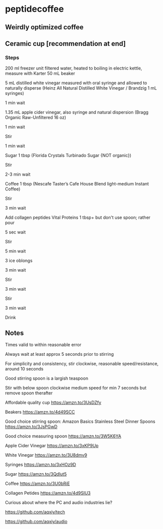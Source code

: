 # peptidecoffee

## Weirdly optimized coffee


## Ceramic cup [recommendation at end]

### Steps

200 ml freezer unit filtered water, heated to boiling in electric kettle, measure with Karter 50 mL beaker

5 mL distilled white vinegar measured with oral syringe and allowed to naturally disperse (Heinz All Natural Distilled White Vinegar / Brandzig 1 mL syringes)

1 min wait

1.35 mL apple cider vinegar, also syringe and natural dispersion (Bragg Organic Raw-Unfiltered 16 oz)

1 min wait

Stir

1 min wait

Sugar 1 tbsp (Florida Crystals Turbinado Sugar {NOT organic})

Stir

2-3 min wait

Coffee 1 tbsp (Nescafe Taster’s Cafe House Blend light-medium Instant Coffee)

Stir

3 min wait

Add collagen peptides Vital Proteins 1 tbsp+ but don't use spoon; rather pour

5 sec wait

Stir

5 min wait

3 ice oblongs

3 min wait

Stir

3 min wait

Stir

3 min wait

Drink


## Notes

Times valid to within reasonable error

Always wait at least approx 5 seconds prior to stirring

For simplicity and consistency, stir clockwise, reasonable speed/resistance, around 10 seconds

Good stirring spoon is a largish teaspoon

Stir with below spoon clockwise medium speed for min 7 seconds but remove spoon therafter 

Affordable quality cup
https://amzn.to/3UsDZfy

Beakers
https://amzn.to/4d49SCC

Good choice stirring spoon: Amazon Basics Stainless Steel Dinner Spoons
https://amzn.to/3JsPGwD

Good choice measuring spoon
https://amzn.to/3W5K6YA

Apple Cider Vinegar
https://amzn.to/3xKP9Up

White Vinegar
https://amzn.to/3U8dmv9

Syringes
https://amzn.to/3xHOz9D

Sugar
https://amzn.to/3Qdlut5

Coffee
https://amzn.to/3U0bRiE

Collagen Petides
https://amzn.to/4d9SIU3


Curious about where the PC and audio industries lie?

https://github.com/aqxiy/tech

https://github.com/aqxiy/audio
